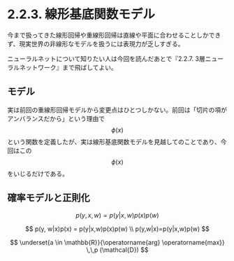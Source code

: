 # 2.2.3. 線形基底関数モデル

今まで扱ってきた線形回帰や重線形回帰は直線や平面に合わせることしかできず、現実世界の非線形なモデルを扱うには表現力が乏しすぎる。

ニューラルネットについて知りたい人は今回を読んだあとで『2.2.7. 3層ニューラルネットワーク』まで飛ばしてよい。

## モデル

実は前回の重線形回帰モデルから変更点はひとつしかない。前回は「切片の項がアンバランスだから」という理由で$$\phi(x)$$という関数を定義したが、実は線形基底関数モデルを見越してのことであり、今回はこの$$\phi(x)$$をいじるだけである。

## 確率モデルと正則化

$$
p(y, x, w) = p(y|x,w)p(x)p(w)
$$

$$
p(y, w|x)p(x) = p(y|x,w)p(x)p(w) \\
p(y,w|x)=p(y|x,w)p(w)
$$

$$
\underset{a \in \mathbb{R}}{\operatorname{arg} \operatorname{max}} \,\,p (\mathcal{D})
$$

